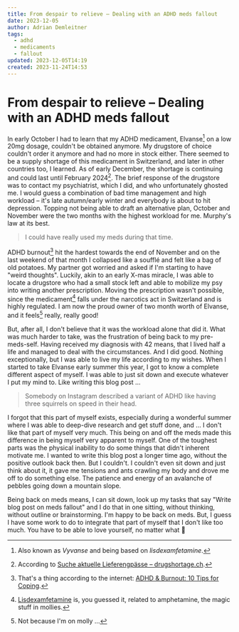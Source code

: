 ```yaml
---
title: From despair to relieve – Dealing with an ADHD meds fallout
date: 2023-12-05
author: Adrian Demleitner
tags:
  - adhd
  - medicaments
  - fallout
updated: 2023-12-05T14:19
created: 2023-11-24T14:53
---
```

# From despair to relieve – Dealing with an ADHD meds fallout
In early October I had to learn that my ADHD medicament, Elvanse[^1] on a low 20mg dosage, couldn't be obtained anymore. My drugstore of choice couldn't order it anymore and had no more in stock either. There seemed to be a supply shortage of this medicament in Switzerland, and later in other countries too, I learned. As of early December, the shortage is continuing and could last until February 2024[^2]. The brief response of the drugstore was to contact my psychiatrist, which I did, and who unfortunately ghosted me. I would guess a combination of bad time management and high workload – it's late autumn/early winter and everybody is about to hit depression. Topping not being able to draft an alternative plan, October and November were the two months with the highest workload for me. Murphy's law at its best.

> I could have really used my meds during that time.

ADHD burnout[^3] hit the hardest towards the end of November and on the last weekend of that month I collapsed like a soufflé and felt like a bag of old potatoes. My partner got worried and asked if I'm starting to have "weird thoughts". Luckily, akin to an early X-mas miracle, I was able to locate a drugstore who had a small stock left and able to mobilize my psy into writing another prescription. Moving the prescription wasn't possible, since the medicament[^4] falls under the narcotics act in Switzerland and is highly regulated. I am now the proud owner of two month worth of Elvanse, and it feels[^5] really, really good! 

But, after all, I don't believe that it was the workload alone that did it. What was much harder to take, was the frustration of being back to my pre-meds-self. Having received my diagnosis with 42 means, that I lived half a life and managed to deal with the circumstances. And I did good. Nothing exceptionally, but I was able to live my life according to my wishes. When I started to take Elvanse early summer this year, I got to know a complete different aspect of myself. I was able to just sit down and execute whatever I put my mind to. Like writing this blog post … 

> Somebody on Instagram described a variant of ADHD like having three squirrels on speed in their head. 

I forgot that this part of myself exists, especially during a wonderful summer where I was able to deep-dive research and get stuff done, and … I don't like that part of myself very much. This being on and off the meds made this difference in being myself very apparent to myself. One of the toughest parts was the physical inability to do some things that didn't inherent motivate me. I wanted to write this blog post a longer time ago, without the positive outlook back then. But I couldn't. I couldn't even sit down and just think about it, it gave me tensions and ants crawling my body and drove me off to do something else. The patience and energy of an avalanche of pebbles going down a mountain slope.

Being back on meds means, I can sit down, look up my tasks that say "Write blog post on meds fallout" and I do that in one sitting, without thinking, without outline or brainstorming. I'm happy to be back on meds. But, I guess I have some work to do to integrate that part of myself that I don't like too much. You have to be able to love yourself, no matter what 💖


[^1]: Also known as *Vyvanse* and being based on *lisdexamfetamine*.
[^2]: According to [Suche aktuelle Lieferengpässe – drugshortage.ch](https://www.drugshortage.ch/index.php/suche-aktuelle-lieferengpaesse/).
[^3]: That's a thing according to the internet: [ADHD & Burnout: 10 Tips for Coping](https://www.choosingtherapy.com/adhd-burnout/).
[^4]: [Lisdexamfetamine](https://en.wikipedia.org/wiki/Lisdexamfetamine) is, you guessed it, related to amphetamine, the magic stuff in mollies.
[^5]: Not because I'm on molly …